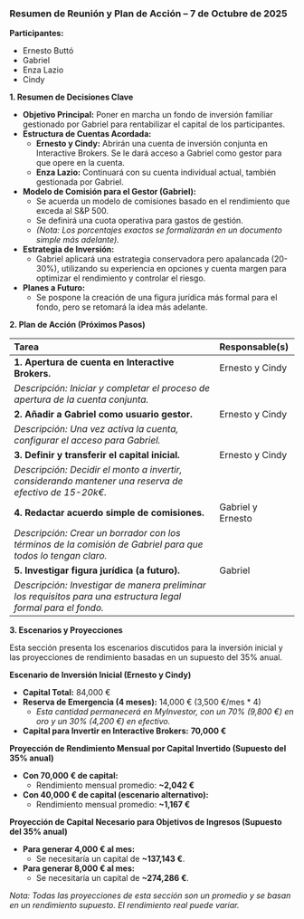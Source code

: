 ### **Resumen de Reunión y Plan de Acción – 7 de Octubre de 2025**

**Participantes:**
*   Ernesto Buttó
*   Gabriel
*   Enza Lazio
*   Cindy

**1. Resumen de Decisiones Clave**

*   **Objetivo Principal:** Poner en marcha un fondo de inversión familiar gestionado por Gabriel para rentabilizar el capital de los participantes.
*   **Estructura de Cuentas Acordada:**
    *   **Ernesto y Cindy:** Abrirán una cuenta de inversión conjunta en Interactive Brokers. Se le dará acceso a Gabriel como gestor para que opere en la cuenta.
    *   **Enza Lazio:** Continuará con su cuenta individual actual, también gestionada por Gabriel.
*   **Modelo de Comisión para el Gestor (Gabriel):**
    *   Se acuerda un modelo de comisiones basado en el rendimiento que exceda al S&P 500.
    *   Se definirá una cuota operativa para gastos de gestión.
    *   *(Nota: Los porcentajes exactos se formalizarán en un documento simple más adelante).*
*   **Estrategia de Inversión:**
    *   Gabriel aplicará una estrategia conservadora pero apalancada (20-30%), utilizando su experiencia en opciones y cuenta margen para optimizar el rendimiento y controlar el riesgo.
*   **Planes a Futuro:**
    *   Se pospone la creación de una figura jurídica más formal para el fondo, pero se retomará la idea más adelante.

**2. Plan de Acción (Próximos Pasos)**

| Tarea | Responsable(s) |
| :--- | :--- |
| **1. Apertura de cuenta en Interactive Brokers.** | Ernesto y Cindy |
| *Descripción: Iniciar y completar el proceso de apertura de la cuenta conjunta.* | |
| **2. Añadir a Gabriel como usuario gestor.** | Ernesto y Cindy |
| *Descripción: Una vez activa la cuenta, configurar el acceso para Gabriel.* | |
| **3. Definir y transferir el capital inicial.** | Ernesto y Cindy |
| *Descripción: Decidir el monto a invertir, considerando mantener una reserva de efectivo de 15-20k€.* | |
| **4. Redactar acuerdo simple de comisiones.** | Gabriel y Ernesto |
| *Descripción: Crear un borrador con los términos de la comisión de Gabriel para que todos lo tengan claro.* | |
| **5. Investigar figura jurídica (a futuro).** | Gabriel |
| *Descripción: Investigar de manera preliminar los requisitos para una estructura legal formal para el fondo.* | |

**3. Escenarios y Proyecciones**

Esta sección presenta los escenarios discutidos para la inversión inicial y las proyecciones de rendimiento basadas en un supuesto del 35% anual.

**Escenario de Inversión Inicial (Ernesto y Cindy)**

*   **Capital Total:** 84,000 €
*   **Reserva de Emergencia (4 meses):** 14,000 € (3,500 €/mes * 4)
    *   *Esta cantidad permanecerá en MyInvestor, con un 70% (9,800 €) en oro y un 30% (4,200 €) en efectivo.*
*   **Capital para Invertir en Interactive Brokers:** **70,000 €**

**Proyección de Rendimiento Mensual por Capital Invertido (Supuesto del 35% anual)**

*   **Con 70,000 € de capital:**
    *   Rendimiento mensual promedio: **~2,042 €**
*   **Con 40,000 € de capital (escenario alternativo):**
    *   Rendimiento mensual promedio: **~1,167 €**

**Proyección de Capital Necesario para Objetivos de Ingresos (Supuesto del 35% anual)**

*   **Para generar 4,000 € al mes:**
    *   Se necesitaría un capital de **~137,143 €**.
*   **Para generar 8,000 € al mes:**
    *   Se necesitaría un capital de **~274,286 €**.

*Nota: Todas las proyecciones de esta sección son un promedio y se basan en un rendimiento supuesto. El rendimiento real puede variar.*
